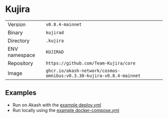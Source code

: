 # Kujira

| | |
|---|---|
|Version|`v0.8.4-mainnet`|
|Binary|`kujirad`|
|Directory|`.kujira`|
|ENV namespace|`KUJIRAD`|
|Repository|`https://github.com/Team-Kujira/core`|
|Image|`ghcr.io/akash-network/cosmos-omnibus:v0.3.30-kujira-v0.8.4-mainnet`|

## Examples

- Run on Akash with the [example deploy.yml](./deploy.yml)
- Run locally using the [example docker-compose.yml](./docker-compose.yml)
